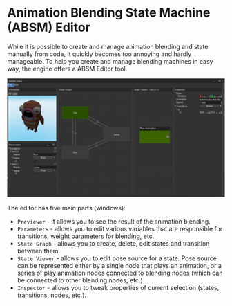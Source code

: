 # Animation Blending State Machine (ABSM) Editor

While it is possible to create and manage animation blending and state manually from code, it quickly becomes too 
annoying and hardly manageable. To help you create and manage blending machines in easy way, the engine offers 
a ABSM Editor tool.

![absm editor](./absm.png)

The editor has five main parts (windows):

- `Previewer` - it allows you to see the result of the animation blending. 
- `Parameters` - allows you to edit various variables that are responsible for transitions, weight parameters for 
blending, etc.
- `State Graph` - allows you to create, delete, edit states and transition between them.
- `State Viewer` - allows you to edit pose source for a state. Pose source can be represented either by a single 
node that plays an animation, or a series of play animation nodes connected to blending nodes (which can be connected
to other blending nodes, etc.)
- `Inspector` - allows you to tweak properties of current selection (states, transitions, nodes, etc.).